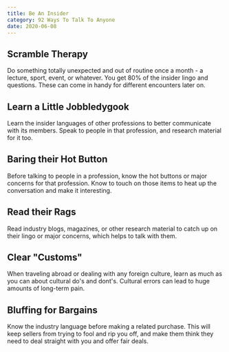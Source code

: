 ```yaml
---
title: Be An Insider
category: 92 Ways To Talk To Anyone
date: 2020-06-08
---
```


## Scramble Therapy

Do something totally unexpected and out of routine once a month - a lecture, sport, event, or whatever. You get 80% of the insider lingo and questions. These can come in handy for different encounters later on.

## Learn a Little Jobbledygook

Learn the insider languages of other professions to better communicate with its members. Speak to people in that profession, and research material for it too.

## Baring their Hot Button

Before talking to people in a profession, know the hot buttons or major concerns for that profession. Know to touch on those items to heat up the conversation and make it interesting.

## Read their Rags

Read industry blogs, magazines, or other research material to catch up on their lingo or major concerns, which helps to talk with them.

## Clear "Customs"

When traveling abroad or dealing with any foreign culture, learn as much as you can about cultural do's and dont's. Cultural errors can lead to huge amounts of long-term pain.

## Bluffing for Bargains

Know the industry language before making a related purchase. This will keep sellers from trying to fool and rip you off, and make them think they need to deal straight with you and offer fair deals.
